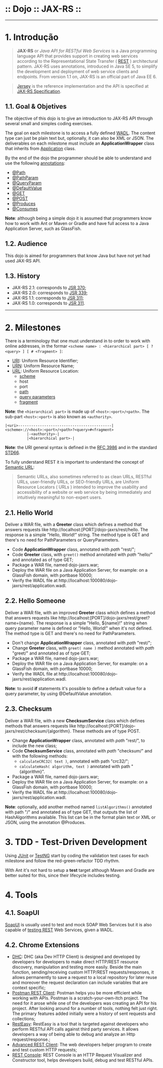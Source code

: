 :: Dojo :: JAX-RS ::
====================

----

# 1. Introdução

> **JAX-RS** or _Java API for RESTful Web Services_ is a Java programming language API that provides support in creating web services according to the Representational State Transfer ( [REST](http://en.wikipedia.org/wiki/Representational_state_transfer) ) architectural pattern. JAX-RS uses annotations, introduced in Java SE 5, to simplify the development and deployment of web service clients and endpoints. From version 1.1 on, JAX-RS is an official part of Java EE 6.

> [Jersey](https://jersey.java.net/) is the reference implementation and the API is specified at [JAX-RS Specification](https://jax-rs-spec.java.net/).

## 1.1. Goal & Objetives

The objective of this dojo is to give an introduction to JAX-RS API through several small and simples coding exercises.

The goal on each milestone is to access a fully defined [WADL](https://jersey.java.net/documentation/latest/wadl.html). The content type can just be plain text but, optionally, it can also be XML or JSON. The deliverables on each milestone must include an **ApplicationWrapper** class that inherits from [Application](https://jax-rs-spec.java.net/nonav/2.0/apidocs/javax/ws/rs/core/Application.html) class.

By the end of the dojo the programmer should be able to understand and use the following [annotations](https://jersey.java.net/documentation/latest/jaxrs-resources.html#d0e2153):

- [@Path](https://jax-rs-spec.java.net/nonav/2.0/apidocs/javax/ws/rs/Path.html)
- [@PathParam](https://jax-rs-spec.java.net/nonav/2.0/apidocs/javax/ws/rs/PathParam.html)
- [@QueryParam](https://jax-rs-spec.java.net/nonav/2.0/apidocs/javax/ws/rs/QueryParam.html)
- [@DefaultValue](https://jax-rs-spec.java.net/nonav/2.0/apidocs/javax/ws/rs/DefaultValue.html)
- [@GET](https://jax-rs-spec.java.net/nonav/2.0/apidocs/javax/ws/rs/GET.html)
- [@POST](https://jax-rs-spec.java.net/nonav/2.0/apidocs/javax/ws/rs/POST.html)
- [@Produces](https://jax-rs-spec.java.net/nonav/2.0/apidocs/javax/ws/rs/Produces.html)
- [@Consumes](https://jax-rs-spec.java.net/nonav/2.0/apidocs/javax/ws/rs/Consumes.html)

**Note**: although being a simple dojo it is assumed that programmers know how to work with Ant or Maven or Gradle and have full access to a Java Application Server, such as GlassFish.

## 1.2. Audience

This dojo is aimed for programmers that know Java but have not yet had used JAX-RS API.

## 1.3. History

- JAX-RS 2.1: corresponds to [JSR 370](https://jcp.org/en/jsr/detail?id=370);
- JAX-RS 2.0: corresponds to [JSR 339](https://jcp.org/en/jsr/detail?id=339);
- JAX-RS 1.1: corresponds to [JSR 311](https://jcp.org/en/jsr/detail?id=311);
- JAX-RS 1.0: corresponds to [JSR 311](https://jcp.org/en/jsr/detail?id=311).

----

# 2. Milestones

There is a terminology that one must understand in to order to work with online addresses, in the formar ```<scheme name> : <hierarchical part> [ ? <query> ] [ # <fragment> ]```:

- [URI](http://en.wikipedia.org/wiki/Uniform_resource_identifier): Uniform Resource Identifier;
- [URN](http://en.wikipedia.org/wiki/Uniform_resource_name): Uniform Resource Name;
- [URL](http://en.wikipedia.org/wiki/Uniform_resource_locator): Uniform Resource Location:
  - [scheme](http://en.wikipedia.org/wiki/URI_scheme)
  - host
  - port
  - [path](http://en.wikipedia.org/wiki/Path_(computing)#Uniform_Naming_Convention)
  - [query parameters](http://en.wikipedia.org/wiki/Query_string)
  - [fragment](http://en.wikipedia.org/wiki/Fragment_identifier)

**Note**: the ```<hierarchical part>``` is made up of ```<host>:<port>/<path>```. The sub-part ```<host>:<port>``` is also known as ```<authority>```.

```
|<uri>-------------------------------------------|
<scheme>://<host>:<port>/<path>?<query>#<fragment>
          |-<authority>-|
          |<hierarchical part>-|
```

**Note**: the URI general syntax is defined in the [RFC 3986](http://tools.ietf.org/html/rfc3986) and in the standard [STD66](http://tools.ietf.org/html/std66).

To fully understand REST it is important to understand the concept of [Semantic URL](http://en.wikipedia.org/wiki/Semantic_URL):

> Semantic URLs, also sometimes referred to as clean URLs, RESTful URLs, user-friendly URLs, or SEO-friendly URLs, are Uniform Resource Locators ( URLs ) intended to improve the usability and accessibility of a website or web service by being immediately and intuitively meaningful to non-expert users.

## 2.1. Hello World

Deliver a WAR file, with a **Greeter** class which defines a method that answers requests like http://localhost:[PORT]/dojo-jaxrs/rest/hello. The response is a simple "Hello, World!" string. The method type is GET and there's no need for PathParameters or QueryParameters.

- Code **ApplicationWrapper** class, annotated with _path_ "rest/";
- Code **Greeter** class, with ```greet()``` method annotated with _path_ "hello/" and annotated as of type GET;
- Package a WAR file, named dojo-jaxrs.war;
- Deploy the WAR file on a Java Application Server, for example: on a GlassFish domain, with portbase 10000;
- Verify the WADL file at http://localhost:100080/dojo-jaxrs/rest/application.wadl.

## 2.2. Hello Someone

Deliver a WAR file, with an improved **Greeter** class which defines a method that answers requests like http://localhost:[PORT]/dojo-jaxrs/rest/greet?name={name}. The response is a simple "Hello, ${name}!" string when query parameter name is defined or "Hello, World!" when it's not defined. The method type is GET and there's no need for PathParameters.

- Don't change **ApplicationWrapper** class, annotated with _path_ "rest/";
- Change **Greeter** class, with ```greet( name )``` method annotated with _path_ "greet/" and annotated as of type GET;
- Package a WAR file, named dojo-jaxrs.war;
- Deploy the WAR file on a Java Application Server, for example: on a GlassFish domain, with portbase 10000;
- Verify the WADL file at http://localhost:100080/dojo-jaxrs/rest/application.wadl.

**Note**: to avoid **if** statements it's possible to define a default value for a query parameter, by using @DefaultValue annotation.

## 2.3. Checksum

Deliver a WAR file, with a new **ChecksumService** class which defines methods that answers requests like http://localhost:[PORT]/dojo-jaxrs/rest/checksum/{algorithm}. These methods are of type POST.

- Change **ApplicationWrapper** class, annotated with _path_ "rest/", to include the new class;
- Code **ChecksumService** class, annotated with _path_ "checksum/" and with the following methods:
  - ```calculateCRC32( text )```, annotated with path "crc32/";
  - ```calculateHash( algorithm, text )``` annotated with path "{algorithm}".
- Package a WAR file, named dojo-jaxrs.war;
- Deploy the WAR file on a Java Application Server, for example: on a GlassFish domain, with portbase 10000;
- Verify the WADL file at http://localhost:100080/dojo-jaxrs/rest/application.wadl.

**Note**: optionally, add another method named ```listAlgorithms()``` annotated with path "/" and annotated as of type GET, that outputs the list of HashAlgorithms available. This list can be in the format plain text or XML or JSON, using the annotation @Produces.

# 3. TDD - Test-Driven Development

Using [JUnit](http://junit.org/) or [TestNG](http://testng.org/) start by coding the validation test cases for each milestone and follow the red-green-refactor TDD rhythm.

With Ant it's not hard to setup a **test** target although Maven and Gradle are better suited for this, since their lifecycle includes testing.

# 4. Tools

## 4.1. SoapUI

[SoapUI](http://www.soapui.org/) is usually used to test and mock SOAP Web Services but it is also capable of [testing REST](http://www.soapui.org/rest-testing.html) Web Services, given a WADL.

## 4.2. Chrome Extensions

- [DHC](https://chrome.google.com/webstore/detail/dhc-resthttp-api-client/aejoelaoggembcahagimdiliamlcdmfm): DHC (aka Dev HTTP Client) is designed and developed by developers for developers to make direct HTTP/REST resource discovery, manipulation and testing more easily. Beside the main function, sending/receiving custom HTTP/REST requests/responses, it allows permanently to save a request to a local repository for later reuse and moreover the request declaration can include variables that are context specific;
- [Postman REST Client](https://chrome.google.com/webstore/detail/postman-rest-client/fdmmgilgnpjigdojojpjoooidkmcomcm?hl=en): Postman helps you be more efficient while working with APIs. Postman is a scratch-your-own-itch project. The need for it arose while one of the developers was creating an API for his project. After looking around for a number of tools, nothing felt just right. The primary features added initially were a history of sent requests and collections;
- [RestEasy](https://chrome.google.com/webstore/detail/resteasy/nojelkgnnpdmhpankkiikipkmhgafoch): RestEasy is a tool that is targeted against developers who perform RESTful API calls against third party services. It allows developers a way of being able to debug and analyze an Http request/response.;
- [Advanced REST Client](https://chrome.google.com/webstore/detail/advanced-rest-client/hgmloofddffdnphfgcellkdfbfbjeloo/reviews?hl=en-US&utm_source=ARC): The web developers helper program to create and test custom HTTP requests;
- [REST Console](https://chrome.google.com/webstore/detail/rest-console/cokgbflfommojglbmbpenpphppikmonn?hl=en): REST Console is an HTTP Request Visualizer and Constructor tool, helps developers build, debug and test RESTful APIs.
